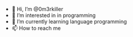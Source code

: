 - 👋 Hi, I’m @0m3rkiller
- 👀 I’m interested in in programming 
- 🌱 I’m currently learning language programming
- 📫 How to reach me 

<!---
0m3rkiller/0m3rkiller is a ✨ special ✨ repository because its `README.md` (this file) appears on your GitHub profile.
You can click the Preview link to take a look at your changes.
--->
